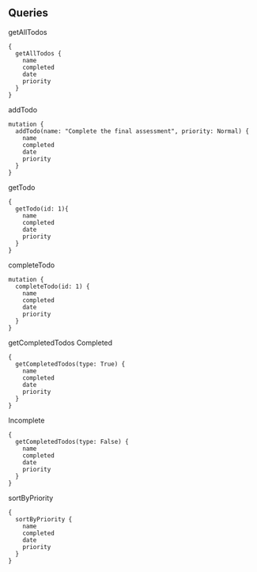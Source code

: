 ## Queries
getAllTodos
```
{
  getAllTodos {
    name
    completed
    date
    priority
  }
}
```

addTodo
```
mutation {
  addTodo(name: "Complete the final assessment", priority: Normal) {
    name
    completed
    date
    priority
  }
}
```

getTodo
```
{
  getTodo(id: 1){
    name
    completed
    date
    priority
  }
}
```

completeTodo
```
mutation {
  completeTodo(id: 1) {
    name
    completed
    date
    priority
  }
}
```

getCompletedTodos
Completed
```
{
  getCompletedTodos(type: True) {
    name
    completed
    date
    priority
  }
}
```
Incomplete
```
{
  getCompletedTodos(type: False) {
    name
    completed
    date
    priority
  }
}
```

sortByPriority
```
{
  sortByPriority {
    name
    completed
    date
    priority
  }
}
```